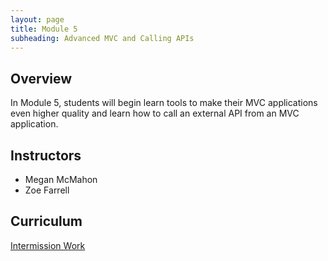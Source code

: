 ```yaml
---
layout: page
title: Module 5
subheading: Advanced MVC and Calling APIs
---
```


## Overview

In Module 5, students will begin learn tools to make their MVC applications even higher quality and learn how to call an external API from an MVC application.

## Instructors

* Megan McMahon
* Zoe Farrell

## Curriculum

[Intermission Work](./intermission/)

<!-- 

### Week 1

* Error Handling: [Prep](./preparation/Week1/ErrorHandling) &#124; [Lesson](./lessons/Week1/ErrorHandling) &#124; [Lab](./labs/Week1/ErrorHandling) 
* Logging: [Prep](./preparation/Week1/Logging) &#124; [Lesson](./lessons/Week1/Logging) &#124; [Lab](./labs/Week1/Logging) 
* [PD: Talking While Coding](./lessons/Week1/TalkingWhileCoding)
* [API and SQL Review](./lessons/Week1/APIReview)

### Week 2
* Refactoring Patterns: [Prep](./preparation/Week2/RefactoringPatterns) &#124; [Lesson](./lessons/Week2/RefactoringPatterns) &#124; [Lab](./labs/Week2/RefactoringPatterns)
* [PD: WritingGoodDocumentation](./lessons/Week2/WritingGoodDocumentation)

### Week 4
* [PD: Cover Letters](./lessons/Week4/CoverLetters)
-->

